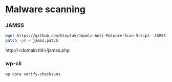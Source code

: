 # Malware scanning

### JAMSS

```bash
wget https://github.com/btoplak/Joomla-Anti-Malware-Scan-Script--JAMSS-/raw/master/jamss.php
patch -p0 < jamss.patch
```

http://<domain.tld>/jamss.php

### wp-cli

```bash
wp core verify-checksums
```
